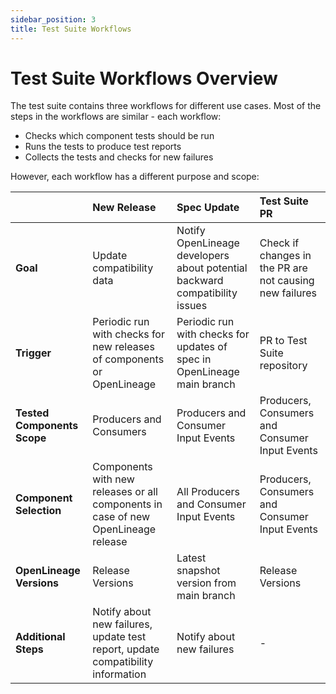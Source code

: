 ```yaml
---
sidebar_position: 3
title: Test Suite Workflows
---
```


# Test Suite Workflows Overview

The test suite contains three workflows for different use cases. Most of the steps in the workflows are similar - each workflow:
- Checks which component tests should be run
- Runs the tests to produce test reports  
- Collects the tests and checks for new failures

However, each workflow has a different purpose and scope:

|                             | **New Release**                                                                 | **Spec Update**                                                            | **Test Suite PR**                                       |
|:----------------------------|:--------------------------------------------------------------------------------|:---------------------------------------------------------------------------|:--------------------------------------------------------|
| **Goal**                    | Update compatibility data                                                       | Notify OpenLineage developers about potential backward compatibility issues | Check if changes in the PR are not causing new failures |
| **Trigger**                 | Periodic run with checks for new releases of components or OpenLineage         | Periodic run with checks for updates of spec in OpenLineage main branch   | PR to Test Suite repository                             |
| **Tested Components Scope** | Producers and Consumers                                                         | Producers and Consumer Input Events                                        | Producers, Consumers and Consumer Input Events          |
| **Component Selection**     | Components with new releases or all components in case of new OpenLineage release | All Producers and Consumer Input Events                                    | Producers, Consumers and Consumer Input Events          |
| **OpenLineage Versions**    | Release Versions                                                                | Latest snapshot version from main branch                                   | Release Versions                                        |
| **Additional Steps**        | Notify about new failures, update test report, update compatibility information | Notify about new failures                                                  | -                                                       |



